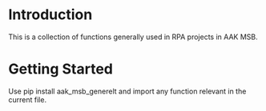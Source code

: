 # Introduction
This is a collection of functions generally used in RPA projects in AAK MSB.

# Getting Started
Use pip install aak_msb_generelt and import any function relevant in the current file.